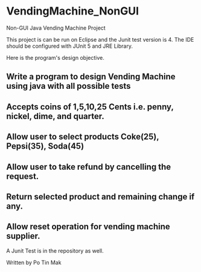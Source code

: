 # VendingMachine_NonGUI
Non-GUI Java Vending Machine Project 

This project is can be run on Eclipse and the Junit test version is 4.
The IDE should be configured with JUnit 5 and JRE Library.

Here is the program's design objective.
## Write a program to design Vending Machine using java with all possible tests
## Accepts coins of 1,5,10,25 Cents i.e. penny, nickel, dime, and quarter.
## Allow user to select products Coke(25), Pepsi(35), Soda(45)
## Allow user to take refund by cancelling the request.
## Return selected product and remaining change if any.
## Allow reset operation for vending machine supplier.

A Junit Test is in the repository as well.

Written by Po Tin Mak
